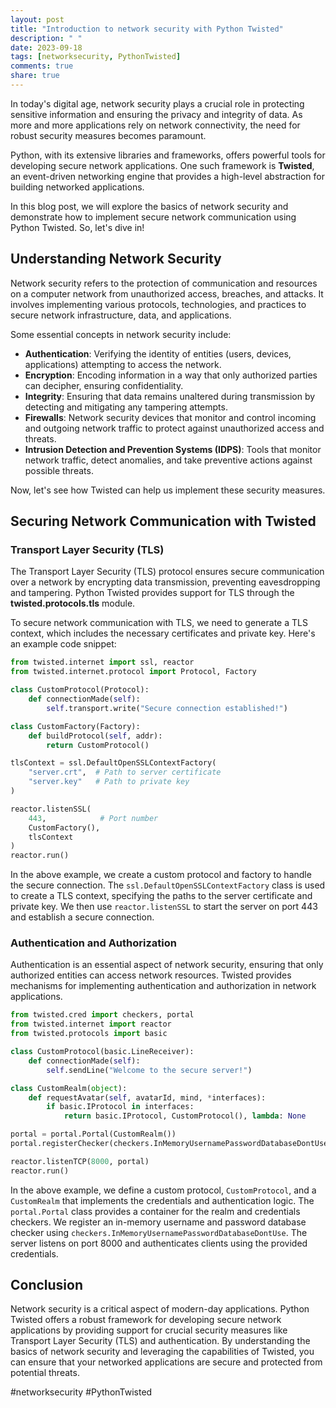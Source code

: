 ```yaml
---
layout: post
title: "Introduction to network security with Python Twisted"
description: " "
date: 2023-09-18
tags: [networksecurity, PythonTwisted]
comments: true
share: true
---
```


In today's digital age, network security plays a crucial role in protecting sensitive information and ensuring the privacy and integrity of data. As more and more applications rely on network connectivity, the need for robust security measures becomes paramount. 

Python, with its extensive libraries and frameworks, offers powerful tools for developing secure network applications. One such framework is **Twisted**, an event-driven networking engine that provides a high-level abstraction for building networked applications.

In this blog post, we will explore the basics of network security and demonstrate how to implement secure network communication using Python Twisted. So, let's dive in!

## Understanding Network Security

Network security refers to the protection of communication and resources on a computer network from unauthorized access, breaches, and attacks. It involves implementing various protocols, technologies, and practices to secure network infrastructure, data, and applications.

Some essential concepts in network security include:

- **Authentication**: Verifying the identity of entities (users, devices, applications) attempting to access the network.
- **Encryption**: Encoding information in a way that only authorized parties can decipher, ensuring confidentiality.
- **Integrity**: Ensuring that data remains unaltered during transmission by detecting and mitigating any tampering attempts.
- **Firewalls**: Network security devices that monitor and control incoming and outgoing network traffic to protect against unauthorized access and threats.
- **Intrusion Detection and Prevention Systems (IDPS)**: Tools that monitor network traffic, detect anomalies, and take preventive actions against possible threats.

Now, let's see how Twisted can help us implement these security measures.

## Securing Network Communication with Twisted

### Transport Layer Security (TLS)

The Transport Layer Security (TLS) protocol ensures secure communication over a network by encrypting data transmission, preventing eavesdropping and tampering. Python Twisted provides support for TLS through the **twisted.protocols.tls** module.

To secure network communication with TLS, we need to generate a TLS context, which includes the necessary certificates and private key. Here's an example code snippet:

```python
from twisted.internet import ssl, reactor
from twisted.internet.protocol import Protocol, Factory

class CustomProtocol(Protocol):
    def connectionMade(self):
        self.transport.write("Secure connection established!")

class CustomFactory(Factory):
    def buildProtocol(self, addr):
        return CustomProtocol()

tlsContext = ssl.DefaultOpenSSLContextFactory(
    "server.crt",  # Path to server certificate
    "server.key"   # Path to private key
)

reactor.listenSSL(
    443,            # Port number
    CustomFactory(),
    tlsContext
)
reactor.run()
```

In the above example, we create a custom protocol and factory to handle the secure connection. The `ssl.DefaultOpenSSLContextFactory` class is used to create a TLS context, specifying the paths to the server certificate and private key. We then use `reactor.listenSSL` to start the server on port 443 and establish a secure connection.

### Authentication and Authorization

Authentication is an essential aspect of network security, ensuring that only authorized entities can access network resources. Twisted provides mechanisms for implementing authentication and authorization in network applications.

```python
from twisted.cred import checkers, portal
from twisted.internet import reactor
from twisted.protocols import basic

class CustomProtocol(basic.LineReceiver):
    def connectionMade(self):
        self.sendLine("Welcome to the secure server!")

class CustomRealm(object):
    def requestAvatar(self, avatarId, mind, *interfaces):
        if basic.IProtocol in interfaces:
            return basic.IProtocol, CustomProtocol(), lambda: None

portal = portal.Portal(CustomRealm())
portal.registerChecker(checkers.InMemoryUsernamePasswordDatabaseDontUse(username='admin', password='secret'))

reactor.listenTCP(8000, portal)
reactor.run()
```

In the above example, we define a custom protocol, `CustomProtocol`, and a `CustomRealm` that implements the credentials and authentication logic. The `portal.Portal` class provides a container for the realm and credentials checkers. We register an in-memory username and password database checker using `checkers.InMemoryUsernamePasswordDatabaseDontUse`. The server listens on port 8000 and authenticates clients using the provided credentials.

## Conclusion

Network security is a critical aspect of modern-day applications. Python Twisted offers a robust framework for developing secure network applications by providing support for crucial security measures like Transport Layer Security (TLS) and authentication. By understanding the basics of network security and leveraging the capabilities of Twisted, you can ensure that your networked applications are secure and protected from potential threats.

#networksecurity #PythonTwisted